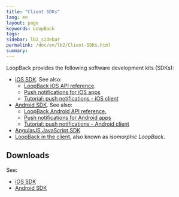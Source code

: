 ```yaml
---
title: "Client SDKs"
lang: en
layout: page
keywords: LoopBack
tags:
sidebar: lb2_sidebar
permalink: /doc/en/lb2/Client-SDKs.html
summary:
---
```


LoopBack provides the following software development kits (SDKs):

* [iOS SDK](iOS-SDK.html). See also:
  * [LoopBack iOS API reference](http://apidocs.strongloop.com/loopback-clients/ios/api/annotated.html).
  * [Push notifications for iOS apps](Push-notifications-for-iOS-apps.html)
  * [Tutorial: push notifications - iOS client](Push-notifications-for-iOS-apps.html)
* [Android SDK](Android-SDK.html). See also:
  * [LoopBack Android API reference.](http://apidocs.strongloop.com/loopback-android/api/index.html)
  * [Push notifications for Android apps](Push-notifications-for-Android-apps.html)
  * [Tutorial: push notifications - Android client](Push-notifications-for-Android-apps.html)
* [AngularJS JavaScript SDK](AngularJS-JavaScript-SDK.html)
* [LoopBack in the client](LoopBack-in-the-client.html), also known as _isomorphic LoopBack_.

## Downloads

See:

* [iOS SDK](iOS-SDK.html)
* [Android SDK](Android-SDK.html)